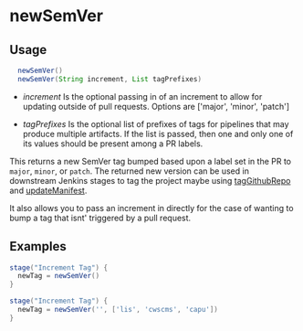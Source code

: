 # newSemVer

## Usage

```groovy
  newSemVer()
  newSemVer(String increment, List tagPrefixes)
```

* *increment* Is the optional passing in of an increment to allow for updating outside
of pull requests. Options are ['major', 'minor', 'patch']

* *tagPrefixes* Is the optional list of prefixes of tags for pipelines that may produce multiple artifacts.
If the list is passed, then one and only one of its values should be present among a PR labels. 

This returns a new SemVer tag bumped based upon a label set in the PR to `major`, `minor`, or `patch`.
The returned new version can be used in downstream Jenkins stages to tag the project maybe using
[tagGithubRepo](tagGithubRepo.md) and [updateManifest](updateManifest.md).

It also allows you to pass an increment in directly for the case of wanting to bump a tag that isnt' triggered
by a pull request.

## Examples

```groovy
stage("Increment Tag") {
  newTag = newSemVer()
}

stage("Increment Tag") {
  newTag = newSemVer('', ['lis', 'cwscms', 'capu'])
}
```
